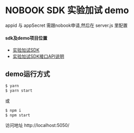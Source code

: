 # NOBOOK SDK 实验加试 demo

appid 与 appSecret 需跟nobook申请,然后在 server.js 里配置

#### sdk及demo项目位置
* [实验加试SDK](https://github.com/yatiss/nobook-saas-sdk)
* [实验加试SDK接口API说明](https://github.com/yatiss/nobook-saas-sdk/blob/master/nobook/additional/README.md)

## demo运行方式
```bash
$ yarn
$ yarn start
```
或
```bash
$ npm i
$ npm start
```
访问地址 http://localhost:5050/